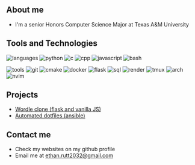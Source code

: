 ## About me
* I'm a senior Honors Computer Science Major at Texas A&M University

## Tools and Technologies
![languages](https://img.shields.io/static/v1?label=&message=languages:&color=6905e3&style=flat-square)
![python](https://img.shields.io/static/v1?logo=python&label=&message=python&color=5405b5&logoColor=AAA&style=flat-square)
![c](https://img.shields.io/static/v1?logo=c&label=&message=c&color=5405b5&logoColor=AAA&style=flat-square)
![cpp](https://img.shields.io/static/v1?logo=cplusplus&label=&message=cpp&color=5405b5&logoColor=AAA&style=flat-square)
![javascript](https://img.shields.io/static/v1?logo=javascript&label=&message=javascript&color=5405b5&logoColor=AAA&style=flat-square)
![bash](https://img.shields.io/static/v1?logo=gnubash&label=&message=bash&color=5405b5&logoColor=AAA&style=flat-square)
&nbsp;&nbsp;&nbsp;

![tools](https://img.shields.io/static/v1?label=&message=tools:&color=034217&style=flat-square)
![git](https://img.shields.io/static/v1?logo=git&label=&message=git&color=027528&logoColor=AAA&style=flat-square)
![cmake](https://img.shields.io/static/v1?logo=cmake&label=&message=cmake&color=027528&logoColor=AAA&style=flat-square)
![docker](https://img.shields.io/static/v1?logo=docker&label=&message=docker&color=027528&logoColor=AAA&style=flat-square)
![flask](https://img.shields.io/static/v1?logo=flask&label=&message=flask&color=027528&logoColor=AAA&style=flat-square)
![sql](https://img.shields.io/static/v1?logo=postgresql&label=&message=sql&color=027528&logoColor=AAA&style=flat-square)
![render](https://img.shields.io/static/v1?logo=render&label=&message=render&color=027528&logoColor=AAA&style=flat-square)
![tmux](https://img.shields.io/static/v1?logo=tmux&label=&message=tmux&color=027528&logoColor=AAA&style=flat-square)
![arch](https://img.shields.io/static/v1?logo=archlinux&label=&message=arch(btw)&color=027528&logoColor=AAA&style=flat-square)
![nvim](https://img.shields.io/static/v1?logo=neovim&label=&message=nvim&color=027528&logoColor=AAA&style=flat-square)

## Projects
* [Wordle clone (flask and vanilla JS)](https://github.com/ethanrutt/clordle)
* [Automated dotfiles (ansible)](https://github.com/ethanrutt/dots)

## Contact me
* Check my websites on my github profile
* Email me at ethan.rutt2032@gmail.com
